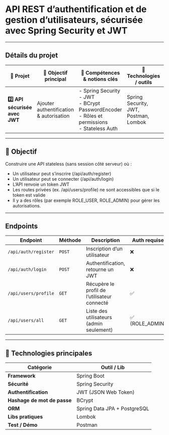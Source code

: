 # API REST d’authentification et de gestion d’utilisateurs, sécurisée avec Spring Security et JWT

---

## Détails du projet

| 🔢 **Projet**                                    | 🧭 **Objectif principal**                               | 🧠 **Compétences & notions clés**                                                                                                                | 🧰 **Technologies / outils**                                         | 🎯 **Résultat attendu**                                                            |
| ------------------------------------------------ | ------------------------------------------------------- | ------------------------------------------------------------------------------------------------------------------------------------------------ | -------------------------------------------------------------------- | ---------------------------------------------------------------------------------- |
| **2️⃣ API sécurisée avec JWT**                   | Ajouter authentification & autorisation                 | - Spring Security<br>- JWT<br>- BCrypt PasswordEncoder<br>- Rôles et permissions<br>- Stateless Auth                                             | Spring Security, JWT, Postman, Lombok                                | Une API REST sécurisée (ex : Auth / Login / Register / Profile)                    |

---

## 🎯 Objectif

Construire une API stateless (sans session côté serveur) où :
- Un utilisateur peut s’inscrire (/api/auth/register)
- Un utilisateur peut se connecter (/api/auth/login)
- L’API renvoie un token JWT
- Les routes privées (ex. /api/users/profile) ne sont accessibles que si le token est valide
- Il y a des rôles (par exemple ROLE_USER, ROLE_ADMIN) pour gérer les autorisations.

---

## Endpoints

| Endpoint             | Méthode | Description                                  | Auth requise   |
| -------------------- | ------- | -------------------------------------------- | -------------- |
| `/api/auth/register` | `POST`  | Inscription d’un utilisateur                 | ❌              |
| `/api/auth/login`    | `POST`  | Authentification, retourne un JWT            | ❌              |
| `/api/users/profile` | `GET`   | Récupère le profil de l’utilisateur connecté | ✅              |
| `/api/users/all`     | `GET`   | Liste des utilisateurs (admin seulement)     | ✅ (ROLE_ADMIN) |

---

## 🧱 Technologies principales

| Catégorie                   | Outil / Lib                  |
| --------------------------- | ---------------------------- |
| **Framework**               | Spring Boot                  |
| **Sécurité**                | Spring Security              |
| **Authentification**        | JWT (JSON Web Token)         |
| **Hashage de mot de passe** | BCrypt                       |
| **ORM**                     | Spring Data JPA + PostgreSQL |
| **Libs pratiques**          | Lombok                       |
| **Test / Démo**             | Postman                      |
